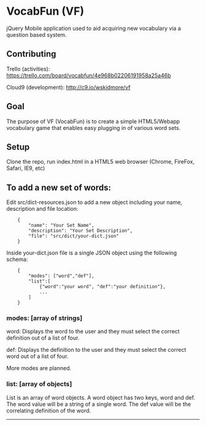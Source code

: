 # VocabFun (VF)

jQuery Mobile application used to aid acquiring new vocabulary via a question based system.

## Contributing

Trello (activities): https://trello.com/board/vocabfun/4e968b02206191958a25a46b

Cloud9 (development): http://c9.io/wskidmore/vf

## Goal

The purpose of VF (VocabFun) is to create a simple HTML5/Webapp vocabulary game that enables easy plugging in of various word sets.

## Setup

Clone the repo, run index.html in a HTML5 web browser (Chrome, FireFox, Safari, IE9, etc)

## To add a new set of words:

Edit src/dict-resources.json to add a new object including your name, description and file location:

`````
    {
        "name": "Your Set Name",
        "description": "Your Set Description",
        "file": "src/dict/your-dict.json"
    }
`````


Inside your-dict.json file is a single JSON object using the following schema:

`````
    {
        "modes": ["word","def"],
        "list":[
            {"word":"your word", "def":"your definition"},
            ...
        ]
    }
`````    

### modes: [array of strings]

word: Displays the word to the user and they must select the correct definition out of a list of four.

def: Displays the definition to the user and they must select the correct word out of a list of four.

More modes are planned.

### list: [array of objects]

List is an array of word objects. A word object has two keys, word and def. The word value will be a string of a single word. The def value will be the correlating definition of the word.

---

